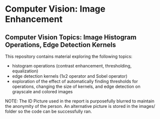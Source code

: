 Computer Vision: Image Enhancement
==============================
## Computer Vision Topics: Image Histogram Operations, Edge Detection Kernels 

This repository contains material exploring the following topics:
* histogram operations (contrast enhancement, thresholding, equalization)
* edge detection kernels (1x2 operator and Sobel operator)
* exploration of the effect of automatically finding thresholds for operations, changing the size of kernels, and edge detection on grayscale and colored images

NOTE: The ID Picture used in the report is purposefully blurred to maintain the anonymity of the person. An alternative picture is stored in the images/ folder so the code can be successfully ran. 